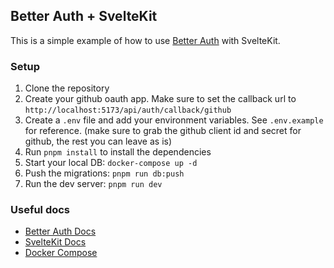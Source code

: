 ## Better Auth + SvelteKit

This is a simple example of how to use [Better Auth](https://github.com/better-auth/better-auth) with SvelteKit.

### Setup

1. Clone the repository
2. Create your github oauth app. Make sure to set the callback url to `http://localhost:5173/api/auth/callback/github`
3. Create a `.env` file and add your environment variables. See `.env.example` for reference. (make sure to grab the github client id and secret for github, the rest you can leave as is)
4. Run `pnpm install` to install the dependencies
5. Start your local DB: `docker-compose up -d`
6. Push the migrations: `pnpm run db:push`
7. Run the dev server: `pnpm run dev`

### Useful docs

- [Better Auth Docs](https://www.better-auth.com/docs/installation)
- [SvelteKit Docs](https://svelte.dev/docs/kit)
- [Docker Compose](https://docs.docker.com/compose/)
